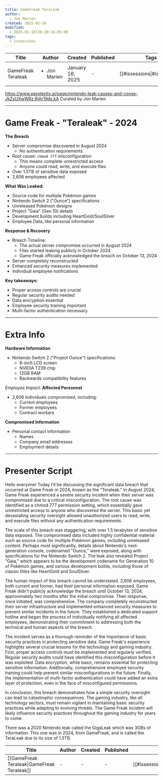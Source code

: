 ```yaml
---
title: GameFreak Teraleak
author:
  - Jon Marien
created: 2025-01-16
modified:
  - 2025-01-16T20:20:16-05:00
tags:
  - issessions
---
```


| Title              | Author                       | Created          | Published | Tags                         |
| ------------------ | ---------------------------- | ---------------- | --------- | ---------------------------- |
| GameFreak Teraleak | <ul><li>Jon Marien</li></ul> | January 16, 2025 | \-        | [[#issessions\|#issessions]] |
 https://www.perplexity.ai/page/nintendo-leak-causes-and-conse-JkZxUXwWRz.RjAr19ds.kA
Curated by Jon Marien

---
# Game Freak - "Teraleak" - 2024

**The Breach**
- Server compromise discovered in August 2024
	- No authentication requirements
- Root cause: `chmod 777` misconfiguration
    - This means complete unrestricted access
    - Anyone could read, write, and execute files
- Over 1.5TB of sensitive data exposed
- 2,606 employees affected

**What Was Leaked:**
- Source code for multiple Pokémon games
- Nintendo Switch 2 ("Ounce") specifications
- Unreleased Pokémon designs
- Project "Gaia" (Gen 10) details
- Development builds including HeartGold/SoulSilver
- Employee Data, like personal information

**Response & Recovery**
- Breach Timeline:
	- The actual server compromise occurred in August 2024
	- Files started leaking publicly in October 2024
	- Game Freak officially acknowledged the breach on October 13, 2024
- Server completely reconstructed
- Enhanced security measures implemented
- Individual employee notifications

**Key takeaways:**
- Proper access controls are crucial
- Regular security audits needed
- Data encryption essential
- Employee security training important
- Multi-factor authentication necessary

-----------------------------
# Extra Info

**Hardware Information**
- Nintendo Switch 2 ("Project Ounce") specifications:
    - 8-inch LCD screen
    - NVIDIA T239 chip
    - 12GB RAM
    - Backwards compatibility features

*Employee Impact*:
**Affected Personnel**
- 2,606 individuals compromised, including:
    - Current employees
    - Former employees
    - Contract workers

**Compromised Information**
- Personal contact information
	- Names
	- Company email addresses
	- Employment details

----
# Presenter Script
Hello everyone! Today I'll be discussing the significant data breach that occurred at Game Freak in 2024, known as the "Teraleak." In August 2024, Game Freak experienced a severe security incident when their server was compromised due to a critical misconfiguration. The root cause was identified as a chmod 777 permission setting, which essentially gave unrestricted access to anyone who discovered the server. This basic yet devastating security oversight allowed unauthorized users to read, write, and execute files without any authentication requirements.

The scale of this breach was staggering, with over 1.5 terabytes of sensitive data exposed. The compromised data included highly confidential material such as source code for multiple Pokémon games, including unreleased content. Perhaps most significantly, details about Nintendo's next-generation console, codenamed "Ounce," were exposed, along with specifications for the Nintendo Switch 2. The leak also revealed Project "Gaia," which appears to be the development codename for Generation 10 of Pokémon games, and various development builds, including those of classic titles like HeartGold and SoulSilver.

The human impact of this breach cannot be understated. 2,606 employees, both current and former, had their personal information exposed. Game Freak didn't publicly acknowledge the breach until October 13, 2024, approximately two months after the initial compromise. Their response, once initiated, was comprehensive. The company completely reconstructed their server infrastructure and implemented enhanced security measures to prevent similar incidents in the future. They established a dedicated support hotline and began the process of individually notifying all affected employees, demonstrating their commitment to addressing both the technical and human aspects of the breach.

The incident serves as a thorough reminder of the importance of basic security practices in protecting sensitive data. Game Freak's experience highlights several crucial lessons for the technology and gaming industry. First, proper access controls must be implemented and regularly verified. Regular security audits could have identified this misconfiguration before it was exploited. Data encryption, while basic, remains essential for protecting sensitive information. Additionally, comprehensive employee security training could help prevent similar misconfigurations in the future. Finally, the implementation of multi-factor authentication could have added an extra layer of protection, even in the face of misconfigured permissions.

In conclusion, this breach demonstrates how a simple security oversight can lead to catastrophic consequences. The gaming industry, like all technology sectors, must remain vigilant in maintaining basic security practices while adapting to evolving threats. The Game Freak incident will likely influence security practices throughout the gaming industry for years to come.

There was a 2020 Nintendo leak called the GigaLeak which was 3GBs of information. This one was in 2024, from GameFreak, and is called the TeraLeak due to its size of 1.5TB.

| Title                                                                                             | Author | Created | Published | Tags                         |
| ------------------------------------------------------------------------------------------------- | ------ | ------- | --------- | ---------------------------- |
| [[GameFreak Teraleak\|GameFreak Teraleak]] | \-     | \-      | \-        | [[#issessions\|#issessions]] |
